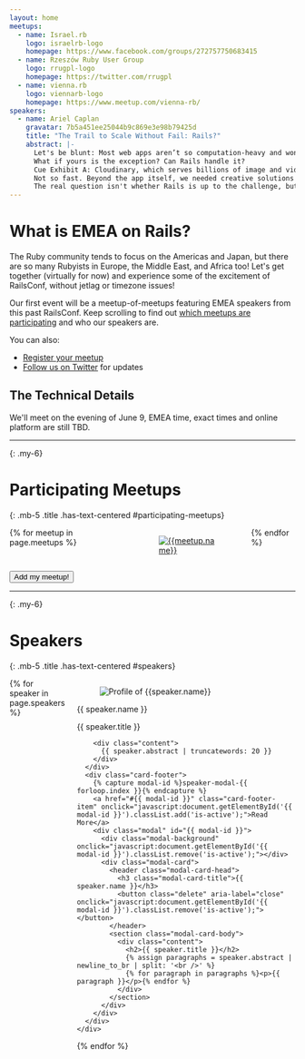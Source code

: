 ```yaml
---
layout: home
meetups:
  - name: Israel.rb
    logo: israelrb-logo
    homepage: https://www.facebook.com/groups/272757750683415
  - name: Rzeszów Ruby User Group
    logo: rrugpl-logo
    homepage: https://twitter.com/rrugpl
  - name: vienna.rb
    logo: viennarb-logo
    homepage: https://www.meetup.com/vienna-rb/
speakers:
  - name: Ariel Caplan
    gravatar: 7b5a451ee25044b9c869e3e98b79425d
    title: "The Trail to Scale Without Fail: Rails?"
    abstract: |-
      Let's be blunt: Most web apps aren’t so computation-heavy and won't hit scaling issues.
      What if yours is the exception? Can Rails handle it?
      Cue Exhibit A: Cloudinary, which serves billions of image and video requests daily, including on-the-fly edits, QUICKLY, running on Rails since Day 1. Case closed?
      Not so fast. Beyond the app itself, we needed creative solutions to ensure that, as traffic rises and falls at the speed of the internet, we handle the load gracefully, and no customer overwhelms the system.
      The real question isn't whether Rails is up to the challenge, but rather: Are you?
---
```


<div class="content" markdown=1>

# What is EMEA on Rails?

The Ruby community tends to focus on the Americas and Japan, but there are so many Rubyists in Europe, the Middle East, and Africa too! Let's get together (virtually for now) and experience some of the excitement of RailsConf, without jetlag or timezone issues!

Our first event will be a meetup-of-meetups featuring EMEA speakers from this past RailsConf. Keep scrolling to find out [which meetups are participating](#participating-meetups) and who our speakers are.

You can also:

* [Register your meetup](https://forms.gle/s44Z78KySXYurX27A)
* [Follow us on Twitter](https://twitter.com/emeaonrails) for updates

## The Technical Details

We'll meet on the evening of June 9, EMEA time, exact times and online platform are still TBD.

</div>

----
{: .my-6}

# Participating Meetups
{: .mb-5 .title .has-text-centered #participating-meetups}

<div class="columns is-mobile is-multiline is-justify-content-center">
{% for meetup in page.meetups %}
  <div class="column is-half-mobile is-one-third-tablet is-one-quarter-desktop">
    <a href="{{meetup.homepage}}">
      <figure class="image is-2by1">
        <img src="https://res.cloudinary.com/caplan/image/upload/w_400,h_200,c_lpad,f_auto,q_auto/v1/emea-on-rails-2021/{{meetup.logo}}.jpg" alt="{{meetup.name}}" />
      </figure>
    </a>
  </div>
{% endfor %}
</div>
  <p class="mt-5 has-text-centered">
    <a href="https://forms.gle/s44Z78KySXYurX27A">
      <button class="button is-primary">
        <span class="icon"><i class="fa fa-file-text"></i></span>
        <span>Add my meetup!</span>
      </button>
    </a>
  </p>

----
{: .my-6}

# Speakers
{: .mb-5 .title .has-text-centered #speakers}

<div class="columns is-multiline is-justify-content-center">
{% for speaker in page.speakers %}
  <div class="column is-half-mobile is-one-third-tablet">
    <div class="card is-full-mobile is-half-tablet is-one-third-desktop">
      <div class="card-image">
        <figure class="image is-1by1">
          <img src="https://res.cloudinary.com/caplan/image/gravatar/w_400,h_400,c_fill,f_auto,q_auto/{{speaker.gravatar}}.jpg" alt="Profile of {{speaker.name}}" />
        </figure>
      </div>
      <div class="card-content">
        <div class="media">
          <div class="media-content">
            <p class="title is-4">{{ speaker.name }}</p>
            <p class="subtitle is-6 is-italic">{{ speaker.title }}</p>
          </div>
        </div>

        <div class="content">
          {{ speaker.abstract | truncatewords: 20 }}
        </div>
      </div>
      <div class="card-footer">
        {% capture modal-id %}speaker-modal-{{ forloop.index }}{% endcapture %}
        <a href="#{{ modal-id }}" class="card-footer-item" onclick="javascript:document.getElementById('{{ modal-id }}').classList.add('is-active');">Read More</a>
        <div class="modal" id="{{ modal-id }}">
          <div class="modal-background" onclick="javascript:document.getElementById('{{ modal-id }}').classList.remove('is-active');"></div>
          <div class="modal-card">
            <header class="modal-card-head">
              <h3 class="modal-card-title">{{ speaker.name }}</h3>
              <button class="delete" aria-label="close" onclick="javascript:document.getElementById('{{ modal-id }}').classList.remove('is-active');"></button>
            </header>
            <section class="modal-card-body">
              <div class="content">
                <h2>{{ speaker.title }}</h2>
                {% assign paragraphs = speaker.abstract | newline_to_br | split: '<br />' %}
                {% for paragraph in paragraphs %}<p>{{ paragraph }}</p>{% endfor %}
              </div>
            </section>
          </div>
        </div>
      </div>
    </div>
  </div>
{% endfor %}
</div>

<script type="text/javascript">
  document.body.addEventListener("keyup", function(e) {
    if (e.keyCode !== 27) return;
    var modal = document.getElementsByClassName("modal is-active")[0];
    if (modal) modal.classList.remove('is-active');
  });
</script>
